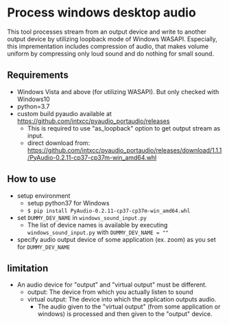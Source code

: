 # Process windows desktop audio
This tool processes stream from an output device and write to another output device by utilizing loopback mode of Windows WASAPI.
Especially, this imprementation includes compression of audio, that makes volume uniform by compressing only loud sound and do nothing for small sound.

## Requirements
- Windows Vista and above (for utilizing WASAPI). But only checked with Windows10
- python=3.7
- custom build pyaudio available at https://github.com/intxcc/pyaudio_portaudio/releases
    - This is required to use "as_loopback" option to get output stream as input.
    - direct download from: https://github.com/intxcc/pyaudio_portaudio/releases/download/1.1.1/PyAudio-0.2.11-cp37-cp37m-win_amd64.whl

## How to use
- setup environment
    - setup python37 for Windows
    - `$ pip install PyAudio-0.2.11-cp37-cp37m-win_amd64.whl`
- set `DUMMY_DEV_NAME` in `windows_sound_input.py`
    - The list of device names is available by executing `windows_sound_input.py` with `DUMMY_DEV_NAME = ""`
- specify audio output device of some application (ex. zoom) as you set for `DUMMY_DEV_NAME`

## limitation
- An audio device for "output" and "virtual output" must be different.
    - output: The device from which you actually listen to sound
    - virtual output: The device into which the application outputs audio.
        - The audio given to the "virtual output" (from some application or windows) is processed and then given to the "output" device.